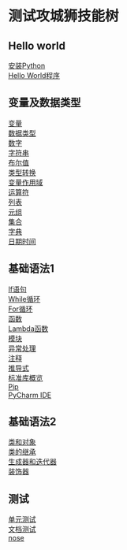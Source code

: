 # 测试攻城狮技能树
## Hello world<br />
[安装Python](https://blog.csdn.net/Wang_Jiankun/article/details/80565719)<br />
[Hello World程序](https://www.w3school.com.cn/python/python_getstarted.asp)<br />
## 变量及数据类型<br />
[变量](https://www.w3school.com.cn/python/python_variables.asp)<br />
[数据类型](https://www.w3school.com.cn/python/python_datatypes.asp)<br />
[数字](https://www.w3school.com.cn/python/python_numbers.asp)<br />
[字符串](https://www.w3school.com.cn/python/python_strings.asp)<br />
[布尔值](https://www.w3school.com.cn/python/python_booleans.asp)<br />
[类型转换](https://www.w3school.com.cn/python/python_casting.asp)<br />
[变量作用域](https://www.w3school.com.cn/python/python_scope.asp)<br />
[运算符](https://www.w3school.com.cn/python/python_operators.asp)<br />
[列表](https://www.w3school.com.cn/python/python_lists.asp)<br />
[元组](https://www.w3school.com.cn/python/python_tuples.asp)<br />
[集合](https://www.w3school.com.cn/python/python_sets.asp)<br />
[字典](https://www.w3school.com.cn/python/python_dictionaries.asp)<br />
[日期时间](https://www.w3school.com.cn/python/python_datetime.asp)<br />
## 基础语法1<br />
[If语句](https://www.w3school.com.cn/python/python_conditions.asp)<br />
[While循环](https://www.w3school.com.cn/python/python_while_loops.asp)<br />
[For循环](https://www.w3school.com.cn/python/python_for_loops.asp)<br />
[函数](https://www.w3school.com.cn/python/python_functions.asp)<br />
[Lambda函数](https://www.w3school.com.cn/python/python_lambda.asp)<br />
[模块](https://www.w3school.com.cn/python/python_modules.asp)<br />
[异常处理](https://www.w3school.com.cn/python/python_try_except.asp)<br />
[注释](https://www.w3school.com.cn/python/python_comments.asp)<br />
[推导式](https://www.runoob.com/python3/python-comprehensions.html)<br />
[标准库概览](https://www.runoob.com/python3/python3-stdlib.html)<br />
[Pip](https://www.w3school.com.cn/python/python_pip.asp)<br />
[PyCharm IDE](https://zhuanlan.zhihu.com/p/161617457)<br />
## 基础语法2<br />
[类和对象](https://www.w3school.com.cn/python/python_classes.asp)<br />
[类的继承](https://www.w3school.com.cn/python/python_inheritance.asp)<br />
[生成器和迭代器](https://pythonhowto.readthedocs.io/zh_CN/latest/iterator.html)<br />
[装饰器](https://www.runoob.com/w3cnote/python-func-decorators.html)<br />
## 测试<br />
[单元测试](https://www.liaoxuefeng.com/wiki/1016959663602400/1017604210683936)<br />
[文档测试](https://www.liaoxuefeng.com/wiki/1016959663602400/1017605739507840)<br />
[nose](https://www.cnblogs.com/liaofeifight/p/5148717.html)<br />
